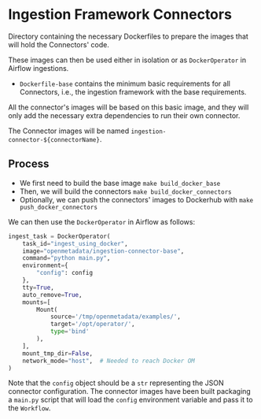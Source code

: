 # Ingestion Framework Connectors

Directory containing the necessary Dockerfiles to prepare the images that will hold the Connectors' code.

These images can then be used either in isolation or as `DockerOperator` in Airflow ingestions.

- `Dockerfile-base` contains the minimum basic requirements for all Connectors, i.e., the ingestion framework with the base requirements.

All the connector's images will be based on this basic image, and they will only add the necessary extra dependencies to run their own connector.

The Connector images will be named `ingestion-connector-${connectorName}`.

## Process

- We first need to build the base image `make build_docker_base`
- Then, we will build the connectors `make build_docker_connectors`
- Optionally, we can push the connectors' images to Dockerhub with `make push_docker_connectors`

We can then use the `DockerOperator` in Airflow as follows:

```python
ingest_task = DockerOperator(
    task_id="ingest_using_docker",
    image="openmetadata/ingestion-connector-base",
    command="python main.py",
    environment={
        "config": config
    },
    tty=True,
    auto_remove=True,
    mounts=[
        Mount(
            source='/tmp/openmetadata/examples/',
            target='/opt/operator/',
            type='bind'
        ),
    ],
    mount_tmp_dir=False,
    network_mode="host",  # Needed to reach Docker OM
)
```

Note that the `config` object should be a `str` representing the JSON connector
configuration. The connector images have been built packaging a `main.py` script that
will load the `config` environment variable and pass it to the `Workflow`.
